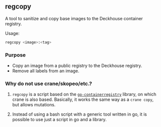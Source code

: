 ## regcopy

A tool to sanitize and copy base images to the Deckhouse container registry.

Usage: 
```sh
regcopy <image>:<tag>
```

### Purpose

* Copy an image from a public registry to the Deckhouse registry.
* Remove all labels from an image.

### Why do not use crane/skopeo/etc.?

1. `regcopy` is a script based on the [`go-containerregistry`](https://github.com/google/go-containerregistry) library, 
on which crane is also based. Basically, it works the same way as a `crane copy`, but allows mutations.

2. Instead of using a bash script with a generic tool written in go, it is possible to use just a script in go and a library.
